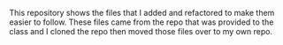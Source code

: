 This repository shows the files that I added and refactored to make them easier to follow.
These files came from the repo that was provided to the class and I cloned the repo then moved those files over to my own repo.